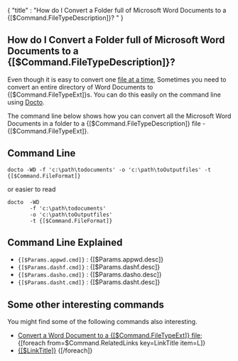 {
    "title" : "How do I Convert a Folder full of Microsoft Word Documents to a {[$Command.FileTypeDescription]}? " 
}

How do I Convert a Folder full of Microsoft Word Documents to a {[$Command.FileTypeDescription]}?         
-

Even though it is easy to convert one [file at a time](ConvertDocToFile{[$Command.FileTypeExt]}.md), Sometimes you need to convert an entire directory of Word Documents to {[$Command.FileTypeExt]}s.  You can do this easily on the command line using [Docto](https://github.com/tobya/docto). 

The command line below shows how you can convert all the Microsoft Word Documents in a folder to a {[$Command.FileTypeDescription]} file - {[$Command.FileTypeExt]}.

Command Line 
-

 ````
 docto -WD -f 'c:\path\todocuments' -o 'c:\path\toOutputfiles' -t {[$Command.FileFormat]}
 ````
 or easier to read
 ````
 docto  -WD 
        -f 'c:\path\todocuments' 
        -o 'c:\path\toOutputfiles' 
        -t {[$Command.FileFormat]}
 ````

Command Line Explained 
-

 - `{[$Params.appwd.cmd]}` :  {[$Params.appwd.desc]}
 - `{[$Params.dashf.cmd]}` :  {[$Params.dashf.desc]} 
 - `{[$Params.dasho.cmd]}` :  {[$Params.dasho.desc]}
 - `{[$Params.dasht.cmd]}` :  {[$Params.dasht.desc]}




Some other interesting commands
-

You might find some of the following commands also interesting.

- [Convert a Word Document to a {[$Command.FileTypeExt]} file](ConvertDocToFile{[$Command.FileTypeExt]}.md);
{[foreach from=$Command.RelatedLinks key=LinkTitle item=L]}
 - [{[$LinkTitle]}]({[$L]})
{[/foreach]}    

